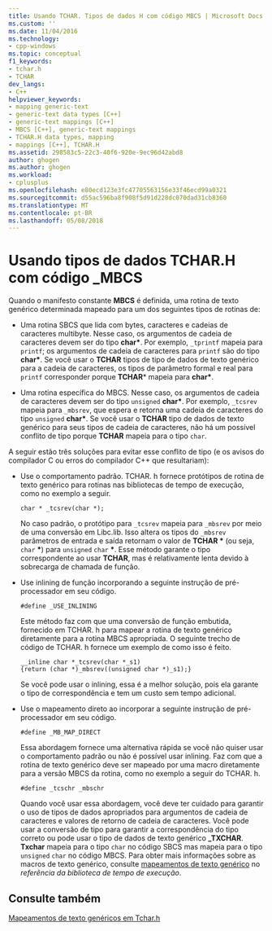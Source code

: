 ```yaml
---
title: Usando TCHAR. Tipos de dados H com código MBCS | Microsoft Docs
ms.custom: ''
ms.date: 11/04/2016
ms.technology:
- cpp-windows
ms.topic: conceptual
f1_keywords:
- tchar.h
- TCHAR
dev_langs:
- C++
helpviewer_keywords:
- mapping generic-text
- generic-text data types [C++]
- generic-text mappings [C++]
- MBCS [C++], generic-text mappings
- TCHAR.H data types, mapping
- mappings [C++], TCHAR.H
ms.assetid: 298583c5-22c3-40f6-920e-9ec96d42abd8
author: ghogen
ms.author: ghogen
ms.workload:
- cplusplus
ms.openlocfilehash: e80ecd123e3fc47705563156e33f46ecd99a0321
ms.sourcegitcommit: d55ac596ba8f908f5d91d228dc070dad31cb8360
ms.translationtype: MT
ms.contentlocale: pt-BR
ms.lasthandoff: 05/08/2018
---
```

# <a name="using-tcharh-data-types-with-mbcs-code"></a>Usando tipos de dados TCHAR.H com código _MBCS
Quando o manifesto constante **MBCS** é definida, uma rotina de texto genérico determinada mapeado para um dos seguintes tipos de rotinas de:  
  
-   Uma rotina SBCS que lida com bytes, caracteres e cadeias de caracteres multibyte. Nesse caso, os argumentos de cadeia de caracteres devem ser do tipo **char\***. Por exemplo, `_tprintf` mapeia para `printf`; os argumentos de cadeia de caracteres para `printf` são do tipo **char\***. Se você usar o **TCHAR** tipos de tipo de dados de texto genérico para a cadeia de caracteres, os tipos de parâmetro formal e real para `printf` corresponder porque **TCHAR**\* mapeia para **char\***.  
  
-   Uma rotina específica do MBCS. Nesse caso, os argumentos de cadeia de caracteres devem ser do tipo `unsigned` **char\***. Por exemplo, `_tcsrev` mapeia para `_mbsrev`, que espera e retorna uma cadeia de caracteres do tipo `unsigned` **char\***. Se você usar o **TCHAR** tipo de dados de texto genérico para seus tipos de cadeia de caracteres, não há um possível conflito de tipo porque **TCHAR** mapeia para o tipo `char`.  
  
 A seguir estão três soluções para evitar esse conflito de tipo (e os avisos do compilador C ou erros do compilador C++ que resultariam):  
  
-   Use o comportamento padrão. TCHAR. h fornece protótipos de rotina de texto genérico para rotinas nas bibliotecas de tempo de execução, como no exemplo a seguir.  
  
    ```  
    char * _tcsrev(char *);  
    ```  
  
     No caso padrão, o protótipo para `_tcsrev` mapeia para `_mbsrev` por meio de uma conversão em Libc.lib. Isso altera os tipos do `_mbsrev` parâmetros de entrada e saída retornam o valor de **TCHAR \***  (ou seja, `char` **\***) para `unsigned` `char` **\***. Esse método garante o tipo correspondente ao usar **TCHAR**, mas é relativamente lenta devido à sobrecarga de chamada de função.  
  
-   Use inlining de função incorporando a seguinte instrução de pré-processador em seu código.  
  
    ```  
    #define _USE_INLINING  
    ```  
  
     Este método faz com que uma conversão de função embutida, fornecido em TCHAR. h para mapear a rotina de texto genérico diretamente para a rotina MBCS apropriada. O seguinte trecho de código de TCHAR. h fornece um exemplo de como isso é feito.  
  
    ```  
    __inline char *_tcsrev(char *_s1)  
    {return (char *)_mbsrev((unsigned char *)_s1);}  
    ```  
  
     Se você pode usar o inlining, essa é a melhor solução, pois ela garante o tipo de correspondência e tem um custo sem tempo adicional.  
  
-   Use o mapeamento direto ao incorporar a seguinte instrução de pré-processador em seu código.  
  
    ```  
    #define _MB_MAP_DIRECT  
    ```  
  
     Essa abordagem fornece uma alternativa rápida se você não quiser usar o comportamento padrão ou não é possível usar inlining. Faz com que a rotina de texto genérico deve ser mapeado por uma macro diretamente para a versão MBCS da rotina, como no exemplo a seguir do TCHAR. h.  
  
    ```  
    #define _tcschr _mbschr  
    ```  
  
     Quando você usar essa abordagem, você deve ter cuidado para garantir o uso de tipos de dados apropriados para argumentos de cadeia de caracteres e valores de retorno de cadeia de caracteres. Você pode usar a conversão de tipo para garantir a correspondência do tipo correto ou pode usar o tipo de dados de texto genérico **_TXCHAR**. **Txchar** mapeia para o tipo `char` no código SBCS mas mapeia para o tipo `unsigned` `char` no código MBCS. Para obter mais informações sobre as macros de texto genérico, consulte [mapeamentos de texto genérico](../c-runtime-library/generic-text-mappings.md) no *referência da biblioteca de tempo de execução*.  
  
## <a name="see-also"></a>Consulte também  
 [Mapeamentos de texto genéricos em Tchar.h](../text/generic-text-mappings-in-tchar-h.md)